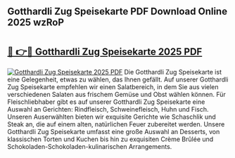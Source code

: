 ## Gotthardli Zug Speisekarte PDF Download Online 2025 wzRoP

# <h2><a href="http://gcb3q1.nevu.top/?p=Gotthardli+Zug+Speisekarte">🔗 👉🔴 Gotthardli Zug Speisekarte 2025 PDF</a></h2>

[![Gotthardli Zug Speisekarte 2025 PDF](https://i.imgur.com/dBaPXMq.png)](http://gcb3q1.nevu.top/?p=Gotthardli+Zug+Speisekarte)
Die Gotthardli Zug Speisekarte ist eine Gelegenheit, etwas zu wählen, das Ihnen gefällt. Auf unserer Gotthardli Zug Speisekarte empfehlen wir einen Salatbereich, in dem Sie aus vielen verschiedenen Salaten aus frischem Gemüse und Obst wählen können. Für Fleischliebhaber gibt es auf unserer Gotthardli Zug Speisekarte eine Auswahl an Gerichten: Rindfleisch, Schweinefleisch, Huhn und Fisch. Unseren Auserwählten bieten wir exquisite Gerichte wie Schaschlik und Steak an, die auf einem alten, natürlichen Feuer zubereitet werden. Unsere Gotthardli Zug Speisekarte umfasst eine große Auswahl an Desserts, von klassischen Torten und Kuchen bis hin zu exquisiten Crème Brûlée und Schokoladen-Schokoladen-kulinarischen Arrangements.
